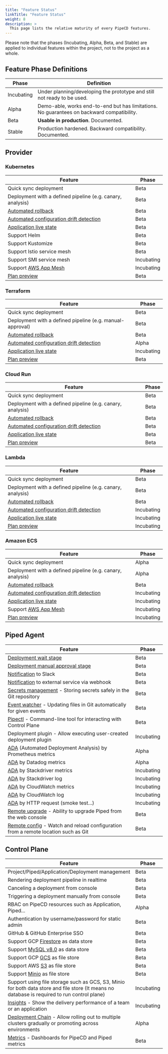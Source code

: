 ```yaml
---
title: "Feature Status"
linkTitle: "Feature Status"
weight: 8
description: >
  This page lists the relative maturity of every PipeCD features.
---
```


Please note that the phases (Incubating, Alpha, Beta, and Stable) are applied to individual features within the project, not to the project as a whole.

## Feature Phase Definitions

| Phase | Definition |
|-|-|
| Incubating | Under planning/developing the prototype and still not ready to be used. |
| Alpha | Demo-able, works end-to-end but has limitations. No guarantees on backward compatibility. |
| Beta | **Usable in production**. Documented. |
| Stable | Production hardened. Backward compatibility. Documented. |

## Provider

### Kubernetes

| Feature | Phase |
|-|-|
| Quick sync deployment | Beta |
| Deployment with a defined pipeline (e.g. canary, analysis) | Beta |
| [Automated rollback](../user-guide/managing-application/rolling-back-a-deployment/) | Beta |
| [Automated configuration drift detection](../user-guide/managing-application/configuration-drift-detection/) | Beta |
| [Application live state](../user-guide/managing-application/application-live-state/) | Beta |
| Support Helm | Beta |
| Support Kustomize | Beta |
| Support Istio service mesh | Beta |
| Support SMI service mesh | Incubating |
| Support [AWS App Mesh](https://aws.amazon.com/app-mesh/) | Incubating |
| [Plan preview](../user-guide/plan-preview) | Beta |

### Terraform

| Feature | Phase |
|-|-|
| Quick sync deployment | Beta |
| Deployment with a defined pipeline (e.g. manual-approval) | Beta |
| [Automated rollback](../user-guide/managing-application/rolling-back-a-deployment/) | Beta |
| [Automated configuration drift detection](../user-guide/managing-application/configuration-drift-detection/) | Alpha |
| [Application live state](../user-guide/managing-application/application-live-state/) | Incubating |
| [Plan preview](../user-guide/plan-preview) | Beta |

### Cloud Run

| Feature | Phase |
|-|-|
| Quick sync deployment | Beta |
| Deployment with a defined pipeline (e.g. canary, analysis) | Beta |
| [Automated rollback](../user-guide/managing-application/rolling-back-a-deployment/) | Beta |
| [Automated configuration drift detection](../user-guide/managing-application/configuration-drift-detection/) | Beta |
| [Application live state](../user-guide/managing-application/application-live-state/) | Beta |
| [Plan preview](../user-guide/plan-preview) | Beta |

### Lambda

| Feature | Phase |
|-|-|
| Quick sync deployment | Beta |
| Deployment with a defined pipeline (e.g. canary, analysis) | Beta |
| [Automated rollback](../user-guide/managing-application/rolling-back-a-deployment/) | Beta |
| [Automated configuration drift detection](../user-guide/managing-application/configuration-drift-detection/) | Incubating |
| [Application live state](../user-guide/managing-application/application-live-state/) | Incubating |
| [Plan preview](../user-guide/plan-preview) | Incubating |

### Amazon ECS

| Feature | Phase |
|-|-|
| Quick sync deployment | Alpha |
| Deployment with a defined pipeline (e.g. canary, analysis) | Alpha |
| [Automated rollback](../user-guide/managing-application/rolling-back-a-deployment/) | Beta |
| [Automated configuration drift detection](../user-guide/managing-application/configuration-drift-detection/) | Incubating |
| [Application live state](../user-guide/managing-application/application-live-state/) | Incubating |
| Support [AWS App Mesh](https://aws.amazon.com/app-mesh/) | Incubating |
| [Plan preview](../user-guide/plan-preview) | Incubating |

## Piped Agent

| Feature | Phase |
|-|-|
| [Deployment wait stage](../user-guide/managing-application/customizing-deployment/adding-a-wait-stage/) | Beta |
| [Deployment manual approval stage](../user-guide/managing-application/customizing-deployment/adding-a-manual-approval/) | Beta |
| [Notification](../user-guide/managing-piped/configuring-notifications/) to Slack | Beta |
| [Notification](../user-guide/managing-piped/configuring-notifications/) to external service via webhook | Beta |
| [Secrets management](../user-guide/managing-application/secret-management/) - Storing secrets safely in the Git repository | Beta |
| [Event watcher](../user-guide/event-watcher/) - Updating files in Git automatically for given events | Beta |
| [Pipectl](../user-guide/command-line-tool/) - Command-line tool for interacting with Control Plane | Beta |
| Deployment plugin - Allow executing user-created deployment plugin | Incubating |
| [ADA](../user-guide/managing-application/customizing-deployment/automated-deployment-analysis/) (Automated Deployment Analysis) by Prometheus metrics | Alpha |
| [ADA](../user-guide/managing-application/customizing-deployment/automated-deployment-analysis/) by Datadog metrics | Alpha |
| [ADA](../user-guide/managing-application/customizing-deployment/automated-deployment-analysis/) by Stackdriver metrics | Incubating |
| [ADA](../user-guide/managing-application/customizing-deployment/automated-deployment-analysis/) by Stackdriver log | Incubating |
| [ADA](../user-guide/managing-application/customizing-deployment/automated-deployment-analysis/) by CloudWatch metrics | Incubating |
| [ADA](../user-guide/managing-application/customizing-deployment/automated-deployment-analysis/) by CloudWatch log | Incubating |
| [ADA](../user-guide/managing-application/customizing-deployment/automated-deployment-analysis/) by HTTP request (smoke test...) | Incubating |
| [Remote upgrade](../user-guide/managing-piped/remote-upgrade-remote-config/#remote-upgrade) - Ability to upgrade Piped from the web console | Beta |
| [Remote config](../user-guide/managing-piped/remote-upgrade-remote-config/#remote-config) - Watch and reload configuration from a remote location such as Git | Beta |

## Control Plane

| Feature | Phase |
|-|-|
| Project/Piped/Application/Deployment management | Beta |
| Rendering deployment pipeline in realtime | Beta |
| Canceling a deployment from console | Beta |
| Triggering a deployment manually from console | Beta |
| RBAC on PipeCD resources such as Application, Piped... | Alpha |
| Authentication by username/password for static admin | Beta |
| GitHub & GitHub Enterprise SSO | Beta |
| Support GCP [Firestore](https://cloud.google.com/firestore) as data store | Beta |
| Support [MySQL v8.0](https://www.mysql.com/) as data store | Beta |
| Support GCP [GCS](https://cloud.google.com/storage) as file store | Beta |
| Support AWS [S3](https://aws.amazon.com/s3/) as file store | Beta |
| Support [Minio](https://github.com/minio/minio) as file store | Beta |
| Support using file storage such as GCS, S3, Minio for both data store and file store (It means no database is required to run control plane) | Incubating |
| [Insights](../user-guide/insights/) - Show the delivery performance of a team or an application | Incubating |
| [Deployment Chain](../user-guide/managing-application/deployment-chain/) - Allow rolling out to multiple clusters gradually or promoting across environments | Alpha |
| [Metrics](../user-guide/managing-controlplane/metrics/) - Dashboards for PipeCD and Piped metrics | Beta |
